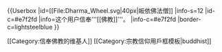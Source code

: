 {{Userbox
  |id=[[File:Dharma_Wheel.svg|40px|皈依佛法僧]]
  |info-s=12
  |id-c=#e7f2fd
  |info=这个用户信奉'''[[佛教]]'''。
  |info-c=#e7f2fd
  |border-c=lightsteelblue
}} 

<includeonly>[[Category:信奉佛教的维基人]]</includeonly>
<noinclude>[[Category:宗教信仰用戶框模板|buddhist]]</noinclude>